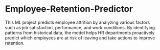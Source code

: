# Employee-Retention-Predictor
This ML project predicts employee attrition by analyzing various factors such as job satisfaction, performance, and work conditions. By identifying patterns from historical data, the model helps HR departments proactively predict which employees are at risk of leaving and take actions to improve retention.

